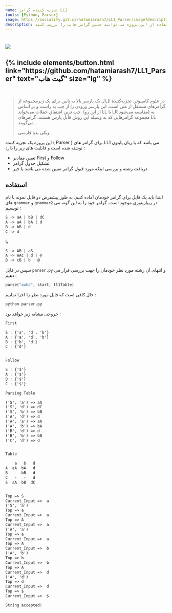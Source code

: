 ```yaml
---
name: تجزیه کننده گرامر LL1
tools: [Python, Parser]
image: https://socialify.git.ci/hatamiarash7/LL1_Parser/image?description=1&font=KoHo&language=1&owner=1&pattern=Circuit%20Board&theme=Dark
description: در علوم کامپیوتر، تجزیه‌کنندهٔ ال‌ال یک پارسر بالا به پایین برای یک زیرمجموعه از گرامرهای مستقل از متن است. با استفاده از این پروژه می توانید چنین گرامر هایی را بررسی کنید.
---
```


<h1 class="center">
<img src="https://socialify.git.ci/hatamiarash7/LL1_Parser/image?description=1&font=KoHo&language=1&owner=1&pattern=Circuit%20Board&theme=Dark"/>
</h1>

<h2 class="center">
{% include elements/button.html link="https://github.com/hatamiarash7/LL1_Parser" text="گیت هاب" size="lg" %}
</h2>

<br>

> در علوم کامپیوتر، تجزیه‌کنندهٔ ال‌ال یک پارسر بالا به پایین برای یک زیرمجموعه از گرامرهای مستقل از متن است. این پارسر ورودی را از چپ به راست و بر اساس چپ ترین اشتقاق جملات می‌خواند. (از این رو LL با LR مقایسه می‌شود) به مجموعه گرامرهایی که به وسیله این روش قابل پارس هستند، گرامرهای LL می‌گویند.
>
> ویکی پدیا فارسی

این پروژه یک تجزیه کننده ( Parser ) برای گرامر های LL1 می باشد که با زبان پایتون نوشته شده است و فابلیت های زیر را دارد :

- تعیین مفادیر First و Follow
- تشکیل جدول گرامر
- دریافت رشته و بررسی اینکه مورد قبول گرامر تعیین شده می باشد یا خیر

## استفاده

ابتدا باید یک فایل برای گرامر خودمان آماده کنیم. به طور پیشفرض دو فایل نمونه با نام های `grammar` و `grammar2` در ریپازیتوری موجود است. گرامر خود را به این گونه می نویسیم :

```txt
S -> aA | bB | dC
A -> aA | bA | d
B -> bB | d
C -> d
```

یا

```txt
S -> AB | aS
A -> eAc | d | @
B -> cB | b | @
```

سپس در فایل `parser.py` و انتهای آن رشته مورد نظر خودمان را جهت بررسی قرار می دهیم :

```python
parse("aabd", start, ll1Table)
```

حال کافی است که فایل مورد نظر را اجرا نماییم :

```sh
python parser.py
```

خروجی مشابه زیر خواهد بود :

```txt
First

S : {'a', 'd', 'b'}
A : {'a', 'd', 'b'}
B : {'b', 'd'}
C : {'d'}


Follow

S : {'$'}
A : {'$'}
B : {'$'}
C : {'$'}

Parsing Table

('S', 'a') => aA
('S', 'd') => dC
('S', 'b') => bB
('A', 'd') => d
('A', 'a') => aA
('A', 'b') => bA
('B', 'd') => d
('B', 'b') => bB
('C', 'd') => d


Table

    a   b   d
A  aA  bA   d
B   -  bB   d
C   -   -   d
S  aA  bB  dC


Top => S
Current_Input =>  a
('S', 'a')
Top => a
Current_Input =>  a
Top => A
Current_Input =>  a
('A', 'a')
Top => a
Current_Input =>  a
Top => A
Current_Input =>  b
('A', 'b')
Top => b
Current_Input =>  b
Top => A
Current_Input =>  d
('A', 'd')
Top => d
Current_Input =>  d
Top => $
Current_Input =>  $

String accepted!
```
